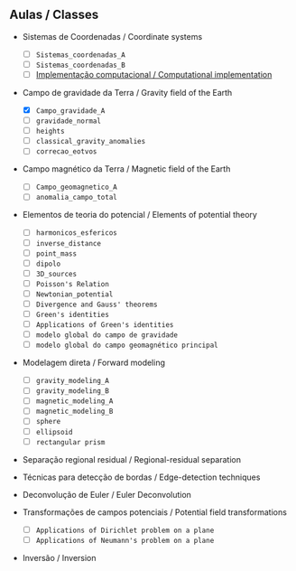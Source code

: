 ## Aulas / Classes

* Sistemas de Coordenadas / Coordinate systems
  - [ ] `Sistemas_coordenadas_A`
  - [ ] `Sistemas_coordenadas_B`
  - [ ] [Implementação computacional / Computational implementation](https://github.com/birocoles/coordinates)

* Campo de gravidade da Terra / Gravity field of the Earth
  - [x] `Campo_gravidade_A`
  - [ ] `gravidade_normal`
  - [ ] `heights`
  - [ ] `classical_gravity_anomalies`
  - [ ] `correcao_eotvos`

* Campo magnético da Terra / Magnetic field of the Earth
  - [ ] `Campo_geomagnetico_A`
  - [ ] `anomalia_campo_total`

* Elementos de teoria do potencial / Elements of potential theory
  - [ ] `harmonicos_esfericos`
  - [ ] `inverse_distance`
  - [ ] `point_mass`
  - [ ] `dipolo`
  - [ ] `3D_sources`
  - [ ] `Poisson's Relation`
  - [ ] `Newtonian_potential`
  - [ ] `Divergence and Gauss' theorems`
  - [ ] `Green's identities`
  - [ ] `Applications of Green's identities`
  - [ ] `modelo global do campo de gravidade`
  - [ ] `modelo global do campo geomagnético principal`

* Modelagem direta / Forward modeling
  - [ ] `gravity_modeling_A`
  - [ ] `gravity_modeling_B`
  - [ ] `magnetic_modeling_A`
  - [ ] `magnetic_modeling_B`
  - [ ] `sphere`
  - [ ] `ellipsoid`
  - [ ] `rectangular prism`

* Separação regional residual / Regional-residual separation

* Técnicas para detecção de bordas / Edge-detection techniques

* Deconvolução de Euler / Euler Deconvolution

* Transformações de campos potenciais / Potential field transformations
  - [ ] `Applications of Dirichlet problem on a plane`
  - [ ] `Applications of Neumann's problem on a plane`

* Inversão / Inversion
